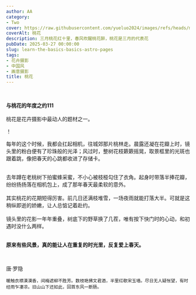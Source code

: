 ```yaml
---
author: AA
category:
- Two
cover: https://raw.githubusercontent.com/yueluo2024/images/refs/heads/main/20250327%E6%A1%83%E8%8A%B1/QNC_5010x%20%E6%8B%B7%E8%B4%9D.jpg
coverAlt: 桃花
description: 三月桃花红十里，春风吹醒桃花醉，桃花是三月的代表花
pubDate: 2025-03-27 00:00:00
slug: learn-the-basics-basics-astro-pages
tags:
- 花卉摄影
- 中国风
- 画意摄影
title: 桃花
---
```

<br/>

**与桃花的年度之约111**  
<br/>
桃花是花卉摄影中最动人的题材之一。 

！[](/public/blog-placeholder-1.jpg)

每年的这个时候，我都会扛起相机，往城郊那片桃林走。晨露还凝在花瓣上时，镜头里的粉白便有了珍珠般的光泽；风过时，整树花枝簌簌摇晃，取景框里的光斑也跟着跳，像把春天的心跳都收进了存储卡。<br/>

<br/>
去年蹲在老桃树下拍蜜蜂采蜜，不小心被枝桠勾住了衣角。起身时带落半捧花瓣，纷纷扬扬落在相机包上，成了那年春天最柔软的意外。<br/>

<br/>
其实桃花的花期短得厉害。前几日还满枝堆雪，一场夜雨就能打落大半。可就是这稍纵即逝的娇嫩，让人总惦记着赴约。<br/>

<br/>
镜头里的花影一年年重叠，树底下的野草换了几茬，唯有按下快门时的心动，和初遇时没什么两样。<br/>

<br/>


**原来有些风景，真的能让人在重复的时光里，反复爱上春天。**

<br/>


唐·罗隐
```
暖触衣襟漠漠香，间梅遮柳不胜芳。数枝艳拂文君酒，半里红欹宋玉墙。尽日无人疑怅望，有时经雨乍凄凉。旧山山下还如此，回首东风一断肠。
```


<br/>